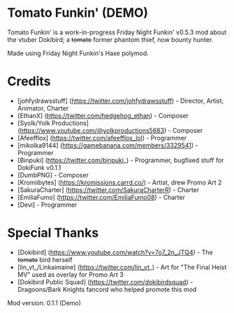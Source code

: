 # Tomato Funkin' (DEMO)

Tomato Funkin' is a work-in-progress Friday Night Funkin' v0.5.3 mod about the vtuber Dokibird; a ~~tomato~~ former phantom thief, now bounty hunter.

Made using Friday Night Funkin's Haxe polymod.

# Credits

* [johfydrawsstuff] (https://twitter.com/johfydrawsstuff) - Director, Artist, Animator, Charter
* [EthanX] (https://twitter.com/hedgehog_ethan) - Composer
* [Syolk/Yolk Productions] (https://www.youtube.com/@yolkproductions5683) - Composer
* [Afeefflox] (https://twitter.com/afeefflox_lol) - Programmer
* [mikolka9144] (https://gamebanana.com/members/3329541) - Programmer
* [Binpuki] (https://twitter.com/binpuki_) - Programmer, bugfixed stuff for DokiFunk v0.1.1
* [DumbPNG] - Composer
* [Kromiibytes] (https://kromissions.carrd.co/) - Artist, drew Promo Art 2
* [SakuraCharter] (https://twitter.com/SakuraCharterR) - Charter
* [EmiliaFumo] (https://twitter.com/EmiliaFumo08) - Charter
* [Devi] - Programmer

# Special Thanks

* [Dokibird] (https://www.youtube.com/watch?v=7o7_2n_JTQ4) - The ~~tomato~~ bird herself
* [lin_vt_/Linkaimaine] (https://twitter.com/lin_vt_) - Art for "The Final Heist MV" used as overlay for Promo Art 3
* [Dokibird Public Squad] (https://twitter.com/dokibirdsquad) - Dragoons/Bark Knights fancord who helped promote this mod

Mod version: 0.1.1 (Demo)
